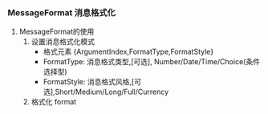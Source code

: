 ### MessageFormat 消息格式化
1. MessageFormat的使用
    1. 设置消息格式化模式
        - 格式元素 {ArgumentIndex,FormatType,FormatStyle}
        - FormatType: 消息格式类型,[可选], Number/Date/Time/Choice(条件选择型)
        - FormatStyle: 消息格式风格,[可选],Short/Medium/Long/Full/Currency
    2. 格式化 format
    